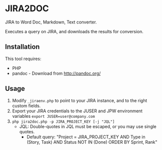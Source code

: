 # JIRA2DOC

JIRA to Word Doc, Markdown, Text converter.

Executes a query on JIRA, and downloads the results for conversion.

## Installation

This tool requires:

* PHP
* pandoc - Download from <http://pandoc.org/>

## Usage

1. Modify `_jiraenv.php` to point to your JIRA instance, and to the right custom fields.
1. Export your JIRA credentials to the JUSER and JPW environment variables
   `export JUSER=user@company.com`
1. `php jira2doc.php -p JIRA_PROJECT_KEY [-j "JQL"]`
    * JQL: Double-quotes in JQL must be escaped, or you may use single quotes.
      * Default query: "Project = JIRA_PROJECT_KEY AND Type in (Story, Task) AND Status NOT IN (Done) ORDER BY Sprint, Rank"